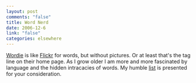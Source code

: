 ```yaml
--- 
layout: post
comments: "false"
title: Word Nerd
date: 2006-12-6
link: "false"
categories: elsewhere
---
```

<a href="http://wordie.org" title="Wordie">Wordie</a> is like <a href="http:/flickr.com" title="Flickr">Flickr</a> for words, but without pictures. Or at least that's the tag line on their home page. As I grow older I am more and more fascinated by language and the hidden intracacies of words. My humble <a href="http://wordie.org/people/zanshin" title="my words">list</a> is presented for your consideration.
